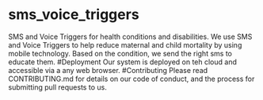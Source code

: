 # sms_voice_triggers
SMS and Voice Triggers for health conditions and disabilities.
We use SMS and Voice Triggers to help reduce maternal and child mortality by using mobile technology.
Based on the condition, we send the right sms to educate them.
#Deployment
Our system is deployed on teh cloud and accessible via a any web browser.
#Contributing
Please read CONTRIBUTING.md for details on our code of conduct, and the process for submitting pull requests to us.

